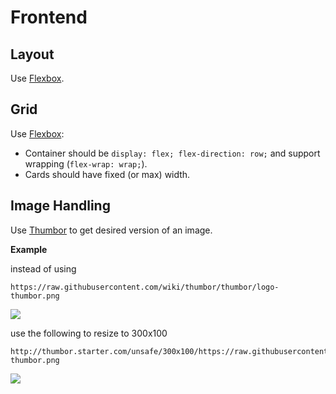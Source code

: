 # Frontend

## Layout

Use [Flexbox](https://css-tricks.com/snippets/css/a-guide-to-flexbox/).

## Grid

Use [Flexbox](https://css-tricks.com/snippets/css/a-guide-to-flexbox/):

- Container should be `display: flex; flex-direction: row;` and support wrapping (`flex-wrap: wrap;`).
- Cards should have fixed (or max) width.

## Image Handling

Use [Thumbor](https://thumbor.readthedocs.io/en/latest/usage.html) to get desired version of an image.

**Example**

instead of using

```
https://raw.githubusercontent.com/wiki/thumbor/thumbor/logo-thumbor.png
```

![](https://raw.githubusercontent.com/wiki/thumbor/thumbor/logo-thumbor.png)

use the following to resize to 300x100

```
http://thumbor.starter.com/unsafe/300x100/https://raw.githubusercontent.com/wiki/thumbor/thumbor/logo-thumbor.png
```

![](http://thumbor.starter.com/unsafe/300x200/https://raw.githubusercontent.com/wiki/thumbor/thumbor/logo-thumbor.png)
